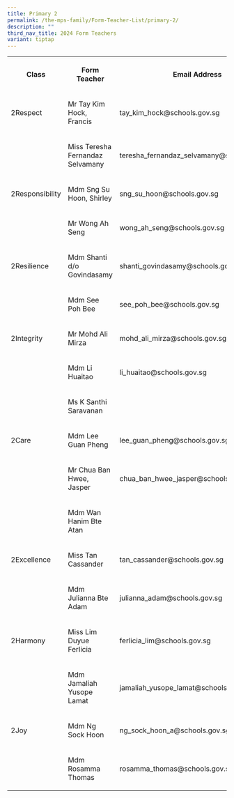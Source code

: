 ```yaml
---
title: Primary 2
permalink: /the-mps-family/Form-Teacher-List/primary-2/
description: ""
third_nav_title: 2024 Form Teachers
variant: tiptap
---
```

<table style="minWidth: 75px">
<colgroup>
<col>
<col>
<col>
</colgroup>
<tbody>
<tr>
<th rowspan="1" colspan="1">
<p>Class</p>
</th>
<th rowspan="1" colspan="1">
<p>Form Teacher</p>
</th>
<th rowspan="1" colspan="1">
<p>Email Address</p>
</th>
</tr>
<tr>
<td rowspan="1" colspan="1">
<p>2Respect</p>
</td>
<td rowspan="1" colspan="1">
<p>Mr Tay Kim Hock, Francis</p>
</td>
<td rowspan="1" colspan="1">
<p>tay_kim_hock@schools.gov.sg</p>
</td>
</tr>
<tr>
<td rowspan="1" colspan="1">
<p></p>
</td>
<td rowspan="1" colspan="1">
<p>Miss Teresha Fernandaz Selvamany</p>
</td>
<td rowspan="1" colspan="1">
<p>teresha_fernandaz_selvamany@schools.gov.sg</p>
</td>
</tr>
<tr>
<td rowspan="1" colspan="1">
<p>2Responsibility</p>
</td>
<td rowspan="1" colspan="1">
<p>Mdm Sng Su Hoon, Shirley</p>
</td>
<td rowspan="1" colspan="1">
<p>sng_su_hoon@schools.gov.sg</p>
</td>
</tr>
<tr>
<td rowspan="1" colspan="1">
<p></p>
</td>
<td rowspan="1" colspan="1">
<p>Mr Wong Ah Seng</p>
</td>
<td rowspan="1" colspan="1">
<p>wong_ah_seng@schools.gov.sg</p>
</td>
</tr>
<tr>
<td rowspan="1" colspan="1">
<p>2Resilience</p>
</td>
<td rowspan="1" colspan="1">
<p>Mdm Shanti d/o Govindasamy</p>
</td>
<td rowspan="1" colspan="1">
<p>shanti_govindasamy@schools.gov.sg</p>
</td>
</tr>
<tr>
<td rowspan="1" colspan="1">
<p></p>
</td>
<td rowspan="1" colspan="1">
<p>Mdm See Poh Bee</p>
</td>
<td rowspan="1" colspan="1">
<p>see_poh_bee@schools.gov.sg</p>
</td>
</tr>
<tr>
<td rowspan="1" colspan="1">
<p>2Integrity</p>
</td>
<td rowspan="1" colspan="1">
<p>Mr Mohd Ali Mirza</p>
</td>
<td rowspan="1" colspan="1">
<p>mohd_ali_mirza@schools.gov.sg</p>
</td>
</tr>
<tr>
<td rowspan="1" colspan="1">
<p></p>
</td>
<td rowspan="1" colspan="1">
<p>Mdm Li Huaitao</p>
</td>
<td rowspan="1" colspan="1">
<p>li_huaitao@schools.gov.sg</p>
</td>
</tr>
<tr>
<td rowspan="1" colspan="1">
<p></p>
</td>
<td rowspan="1" colspan="1">
<p>Ms K Santhi Saravanan</p>
</td>
<td rowspan="1" colspan="1">
<p></p>
</td>
</tr>
<tr>
<td rowspan="1" colspan="1">
<p>2Care</p>
</td>
<td rowspan="1" colspan="1">
<p>Mdm Lee Guan Pheng</p>
</td>
<td rowspan="1" colspan="1">
<p>lee_guan_pheng@schools.gov.sg</p>
</td>
</tr>
<tr>
<td rowspan="1" colspan="1">
<p></p>
</td>
<td rowspan="1" colspan="1">
<p>Mr Chua Ban Hwee, Jasper</p>
</td>
<td rowspan="1" colspan="1">
<p>chua_ban_hwee_jasper@schools.gov.sg</p>
</td>
</tr>
<tr>
<td rowspan="1" colspan="1">
<p></p>
</td>
<td rowspan="1" colspan="1">
<p>Mdm Wan Hanim Bte Atan</p>
</td>
<td rowspan="1" colspan="1">
<p></p>
</td>
</tr>
<tr>
<td rowspan="1" colspan="1">
<p>2Excellence</p>
</td>
<td rowspan="1" colspan="1">
<p>Miss Tan Cassander</p>
</td>
<td rowspan="1" colspan="1">
<p>tan_cassander@schools.gov.sg</p>
</td>
</tr>
<tr>
<td rowspan="1" colspan="1">
<p></p>
</td>
<td rowspan="1" colspan="1">
<p>Mdm Julianna Bte Adam</p>
</td>
<td rowspan="1" colspan="1">
<p>julianna_adam@schools.gov.sg</p>
</td>
</tr>
<tr>
<td rowspan="1" colspan="1">
<p>2Harmony</p>
</td>
<td rowspan="1" colspan="1">
<p>Miss Lim Duyue Ferlicia</p>
</td>
<td rowspan="1" colspan="1">
<p>ferlicia_lim@schools.gov.sg</p>
</td>
</tr>
<tr>
<td rowspan="1" colspan="1">
<p></p>
</td>
<td rowspan="1" colspan="1">
<p>Mdm Jamaliah Yusope Lamat</p>
</td>
<td rowspan="1" colspan="1">
<p>jamaliah_yusope_lamat@schools.gov.sg</p>
</td>
</tr>
<tr>
<td rowspan="1" colspan="1">
<p>2Joy</p>
</td>
<td rowspan="1" colspan="1">
<p>Mdm Ng Sock Hoon</p>
</td>
<td rowspan="1" colspan="1">
<p>ng_sock_hoon_a@schools.gov.sg</p>
</td>
</tr>
<tr>
<td rowspan="1" colspan="1">
<p></p>
</td>
<td rowspan="1" colspan="1">
<p>Mdm Rosamma Thomas</p>
</td>
<td rowspan="1" colspan="1">
<p>rosamma_thomas@schools.gov.sg</p>
</td>
</tr>
</tbody>
</table>
<p></p>